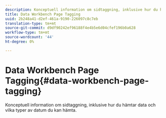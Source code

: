 ```yaml
---
description: Konceptuell information om sidtaggning, inklusive hur du hämtar data och vilka typer av datum du kan hämta.
title: Data Workbench Page Tagging
uuid: 2b248a41-d2ef-461a-9190-226097c8c7eb
translation-type: tm+mt
source-git-commit: d9df90242ef96188f4e4b5e6d04cfef196b0a628
workflow-type: tm+mt
source-wordcount: '44'
ht-degree: 0%

---
```



# Data Workbench Page Tagging{#data-workbench-page-tagging}

Konceptuell information om sidtaggning, inklusive hur du hämtar data och vilka typer av datum du kan hämta.

